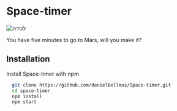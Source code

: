 # Space-timer
![‏‏לכידה](https://user-images.githubusercontent.com/76179660/123538494-d7e4b900-d73d-11eb-98d2-4b0e8b215c3f.PNG)

You have five minutes to go to Mars, will you make it?

## Installation

Install Space-timer with npm

```bash
  git clone https://github.com/danielbellmas/Space-timer.git
  cd space-timer
  npm install
  npm start
```

